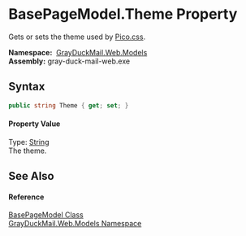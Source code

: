 BasePageModel.Theme Property
============================
Gets or sets the theme used by [Pico.css][1].

  **Namespace:**  [GrayDuckMail.Web.Models][2]  
  **Assembly:** gray-duck-mail-web.exe

Syntax
------

```csharp
public string Theme { get; set; }
```

#### Property Value
Type: [String][3]  
 The theme. 

See Also
--------

#### Reference
[BasePageModel Class][4]  
[GrayDuckMail.Web.Models Namespace][2]  

[1]: https://picocss.com/docs/themes.html
[2]: ../README.md
[3]: https://docs.microsoft.com/dotnet/api/system.string
[4]: README.md